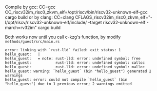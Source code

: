 Compile by gcc:
CC=gcc CC_riscv32im_risc0_zkvm_elf=/opt/riscv/bin/riscv32-unknown-elf-gcc cargo build
or by clang:
CC=clang CFLAGS_riscv32im_risc0_zkvm_elf="-I/opt/riscv/riscv32-unknown-elf/include/ -target riscv32-unknown-elf -march=rv32im" cargo build

Both works now until you call c-kzg's function, by modify `methods/guest/src/main.rs`
```
error: linking with `rust-lld` failed: exit status: 1
hello_guest:   |
hello_guest:   = note: rust-lld: error: undefined symbol: free
hello_guest:           rust-lld: error: undefined symbol: calloc
hello_guest:           rust-lld: error: undefined symbol: malloc
hello_guest: warning: `hello_guest` (bin "hello_guest") generated 2 warnings
hello_guest: error: could not compile `hello_guest` (bin "hello_guest") due to 1 previous error; 2 warnings emitted
``````
